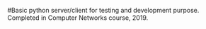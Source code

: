 #Basic python server/client for testing and development purpose. Completed in Computer Networks course, 2019.
